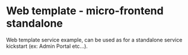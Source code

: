 # Web template - micro-frontend standalone

Web template service example, can be used as for a standalone service kickstart (ex: Admin Portal
etc...).

